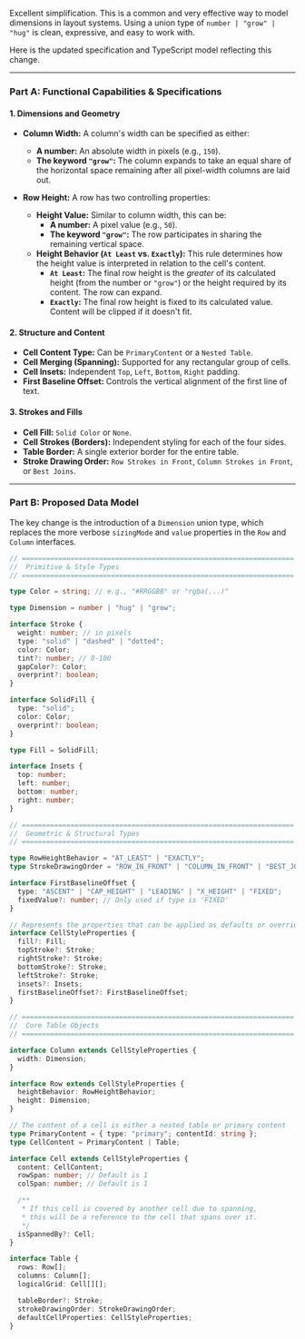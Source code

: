 Excellent simplification. This is a common and very effective way to model dimensions in layout systems. Using a union type of `number | "grow" | "hug"` is clean, expressive, and easy to work with.

Here is the updated specification and TypeScript model reflecting this change.

---

### Part A: Functional Capabilities & Specifications

#### 1. Dimensions and Geometry

- **Column Width:** A column's width can be specified as either:

  - **A number:** An absolute width in pixels (e.g., `150`).
  - **The keyword `"grow"`:** The column expands to take an equal share of the horizontal space remaining after all pixel-width columns are laid out.

- **Row Height:** A row has two controlling properties:
  - **Height Value:** Similar to column width, this can be:
    - **A number:** A pixel value (e.g., `50`).
    - **The keyword `"grow"`:** The row participates in sharing the remaining vertical space.
  - **Height Behavior (`At Least` vs. `Exactly`):** This rule determines how the height value is interpreted in relation to the cell's content.
    - **`At Least`:** The final row height is the _greater_ of its calculated height (from the number or `"grow"`) or the height required by its content. The row can expand.
    - **`Exactly`:** The final row height is fixed to its calculated value. Content will be clipped if it doesn't fit.

#### 2. Structure and Content

- **Cell Content Type:** Can be `PrimaryContent` or a `Nested Table`.
- **Cell Merging (Spanning):** Supported for any rectangular group of cells.
- **Cell Insets:** Independent `Top`, `Left`, `Bottom`, `Right` padding.
- **First Baseline Offset:** Controls the vertical alignment of the first line of text.

#### 3. Strokes and Fills

- **Cell Fill:** `Solid Color` or `None`.
- **Cell Strokes (Borders):** Independent styling for each of the four sides.
- **Table Border:** A single exterior border for the entire table.
- **Stroke Drawing Order:** `Row Strokes in Front`, `Column Strokes in Front`, or `Best Joins`.

---

### Part B: Proposed Data Model

The key change is the introduction of a `Dimension` union type, which replaces the more verbose `sizingMode` and `value` properties in the `Row` and `Column` interfaces.

```typescript
// ===================================================================
//  Primitive & Style Types
// ===================================================================

type Color = string; // e.g., "#RRGGBB" or "rgba(...)"

type Dimension = number | "hug" | "grow";

interface Stroke {
  weight: number; // in pixels
  type: "solid" | "dashed" | "dotted";
  color: Color;
  tint?: number; // 0-100
  gapColor?: Color;
  overprint?: boolean;
}

interface SolidFill {
  type: "solid";
  color: Color;
  overprint?: boolean;
}

type Fill = SolidFill;

interface Insets {
  top: number;
  left: number;
  bottom: number;
  right: number;
}

// ===================================================================
//  Geometric & Structural Types
// ===================================================================

type RowHeightBehavior = "AT_LEAST" | "EXACTLY";
type StrokeDrawingOrder = "ROW_IN_FRONT" | "COLUMN_IN_FRONT" | "BEST_JOINS";

interface FirstBaselineOffset {
  type: "ASCENT" | "CAP_HEIGHT" | "LEADING" | "X_HEIGHT" | "FIXED";
  fixedValue?: number; // Only used if type is 'FIXED'
}

// Represents the properties that can be applied as defaults or overrides
interface CellStyleProperties {
  fill?: Fill;
  topStroke?: Stroke;
  rightStroke?: Stroke;
  bottomStroke?: Stroke;
  leftStroke?: Stroke;
  insets?: Insets;
  firstBaselineOffset?: FirstBaselineOffset;
}

// ===================================================================
//  Core Table Objects
// ===================================================================

interface Column extends CellStyleProperties {
  width: Dimension;
}

interface Row extends CellStyleProperties {
  heightBehavior: RowHeightBehavior;
  height: Dimension;
}

// The content of a cell is either a nested table or primary content
type PrimaryContent = { type: "primary"; contentId: string };
type CellContent = PrimaryContent | Table;

interface Cell extends CellStyleProperties {
  content: CellContent;
  rowSpan: number; // Default is 1
  colSpan: number; // Default is 1

  /**
   * If this cell is covered by another cell due to spanning,
   * this will be a reference to the cell that spans over it.
   */
  isSpannedBy?: Cell;
}

interface Table {
  rows: Row[];
  columns: Column[];
  logicalGrid: Cell[][];

  tableBorder?: Stroke;
  strokeDrawingOrder: StrokeDrawingOrder;
  defaultCellProperties: CellStyleProperties;
}
```
